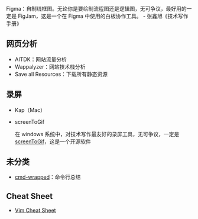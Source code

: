 Figma：自制线框图。无论你是要绘制流程图还是逻辑图，无可争议，最好用的一定是 FigJam，这是一个在 Figma 中使用的白板协作工具。 - 张鑫旭《技术写作手册》

## 网页分析
- AITDK：网站流量分析
- Wappalyzer：网站技术栈分析
- Save all Resources：下载所有静态资源

## 录屏

- Kap（Mac）

- screenToGif

  在 windows 系统中，对技术写作最友好的录屏工具，无可争议，一定是 [screenToGif](https://www.screentogif.com)，这是一个开源软件

## 未分类

- [cmd-wrapped](https://github.com/YiNNx/cmd-wrapped)：命令行总结

## Cheat Sheet

- [Vim Cheat Sheet](https://vim.rtorr.com/)
